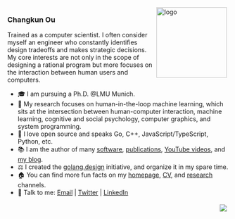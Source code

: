 <img src="https://github-readme-stats.vercel.app/api?username=changkun&show_icons=true&theme=city_lights" alt="logo" height="160" align="right" style="margin: 5px; margin-bottom: 20px;" />

### Changkun Ou

Trained as a computer scientist. I often consider myself an engineer who constantly identifies design tradeoffs and makes strategic decisions. My core interests are not only in the scope of designing a rational program but more focuses on the interaction between human users and computers.

- 🎓  I am pursuing a Ph.D. @LMU Munich.
- 🔭  My research focuses on human-in-the-loop machine learning, which sits at the intersection between human-computer interaction, machine learning, cognitive and social psychology, computer graphics, and system programming.
- 🌱  I love open source and speaks Go, C++, JavaScript/TypeScript, Python, etc.
- 📚 I am the author of many [software](softwares.md), [publications](https://changkun.de/research), [YouTube videos](https://www.youtube.com/channel/UCtujb7c9eudbVEkAsIRZR3w), and [my blog](https://changkun.de/blog).
- ⚖️   I created the [golang.design](https://golang.design) initiative, and organize it in my spare time.
- 🏠  You can find more fun facts on my [homepage](https://changkun.de), [CV](https://changkun.de/s/cv), and [research](https://changkun.de/s/research) channels.
- 💬  Talk to me: [Email](mailto:contact@changkun.de) | [Twitter](https://twitter.com/ouchangkun) | [LinkedIn](https://www.linkedin.com/in/changkun/)

<img src="https://changkun.de/urlstat?mode=github&repo=changkun/changkun" align="right" style="margin: 5px; margin-bottom: 20px;" />